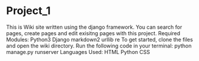 # Project_1
This is Wiki site written using the django framework. You can search for pages, create pages and edit exisitng pages with this project.
Required Modules:
Python3
Django
markdown2
urllib
re
To get started, clone the files and open the wiki directory.
Run the following code in your terminal:
python manage.py runserver
Languages Used:
HTML
Python
CSS
